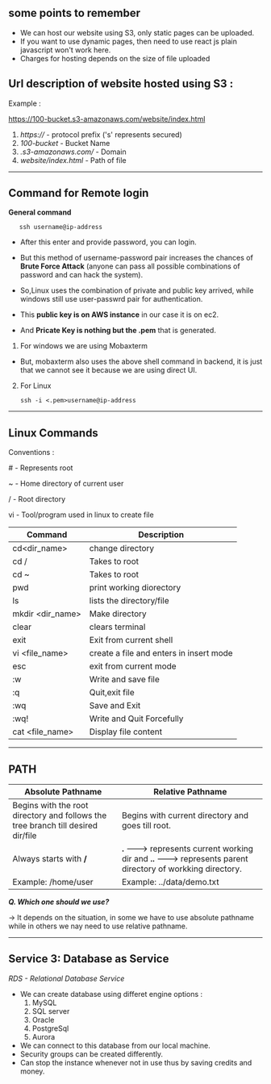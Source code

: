 ## some points to remember
- We can host our website using S3, only static pages can be uploaded.
- If you want to use dynamic pages, then need to use react js plain javascript won't work here.
- Charges for hosting depends on the size of file uploaded

## Url description of website hosted using S3 :

Example :

 https://100-bucket.s3-amazonaws.com/website/index.html
  
 1. *https://*                      -   protocol prefix ('s' represents secured)
 2. *100-bucket*                    -   Bucket Name 
 3. *.s3-amazonaws.com/*            -   Domain  
 4. *website/index.html*            -   Path of file        
  
---  

## Command for Remote login

**General command**
       
       ssh username@ip-address   
- After this enter and provide password, you can login.
         
- But this method of username-password pair increases the chances of **Brute Force Attack** (anyone can pass all possible combinations of password and can hack the system).
- So,Linux uses the combination of private and public key arrived, while windows still use user-passwrd pair for authentication.
- This **public key is on AWS instance** in our case it is on ec2. 
- And **Pricate Key is nothing but the .pem** that is generated.

1. For windows  we are using Mobaxterm

  - But, mobaxterm also uses the above shell command in backend, it is just that we cannot see it because we are using direct UI.

2. For Linux
       
       ssh -i <.pem>username@ip-address

---

## Linux Commands 

Conventions : 

 \# - Represents root
 
 ~  - Home directory of current user
 
 /  - Root directory 
 
 vi - Tool/program used in linux to create file

 **Command** | **Description** |
 --- | --- |
 cd<dir_name>| change directory |
 cd /|Takes to root|
 cd ~|Takes to root|
 pwd|print working diorectory|
 ls|lists the directory/file|
 mkdir <dir_name>|Make directory|
 clear|clears terminal|
 exit|Exit from current shell|
 vi <file_name>|create a file and enters in insert mode|
 esc|exit from current mode|
 :w|Write and save file|
 :q|Quit,exit file|
 :wq|Save and Exit|
 :wq!|Write and Quit Forcefully|
 cat <file_name>|Display file content|
 
---

## PATH

**Absolute Pathname**|**Relative Pathname**|
---|---
Begins with the root directory and follows the tree branch till desired dir/file|Begins with current directory and goes till root.|
Always starts with **/** | **.** ---> represents current working dir and  **..** ---> represents parent directory of workking directory.|
Example: /home/user|Example: ../data/demo.txt| 

***Q. Which one should we use?***

-> It depends on the situation, in some we have to use absolute pathname while in others we nay need to use relative pathname.

---

## Service 3: Database as Service		

*RDS - Relational Database Service*

- We can create database using differet engine options :
  1. MySQL
  2. SQL server
  3. Oracle
  4. PostgreSql
  5. Aurora
- We can connect to this database from our local machine.
- Security groups can be created differently.
- Can stop the instance whenever not in use thus by saving credits and money.
